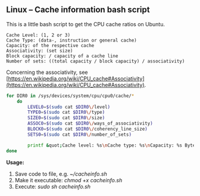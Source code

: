 ## Linux – Cache information bash script

This is a little bash script to get the CPU cache ratios on Ubuntu.

```
Cache Level: (1, 2 or 3)
Cache Type: (data-, instruction or general cache)
Capacity: of the respective cache
Associativity: (set size)
Block capacity: / capacity of a cache line
Number of sets: ((total capacity / block capacity) / associativity)
```

Concerning the associativity, see [https://en.wikipedia.org/wiki/CPU_cache#Associativity](https://en.wikipedia.org/wiki/CPU_cache#Associativity).

```bash
for DIR0 in /sys/devices/system/cpu/cpu0/cache/*
    do
        LEVEL0=$(sudo cat $DIR0\/level)
        TYPE0=$(sudo cat $DIR0\/type)
        SIZE0=$(sudo cat $DIR0\/size)
        ASSOC0=$(sudo cat $DIR0\/ways_of_associativity)
        BLOCK0=$(sudo cat $DIR0\/coherency_line_size)
        SETS0=$(sudo cat $DIR0\/number_of_sets)

        printf &quot;Cache level: %s\nCache type: %s\nCapacity: %s Bytes\nAssociativity: %s\nSets: %s\nBlock size: %s Bytes\n\n&quot; &quot;$LEVEL0&quot; &quot;$TYPE0&quot; &quot;$SIZE0&quot; &quot;$ASSOC0&quot; &quot;$SETS0&quot; &quot;$BLOCK0&quot;
done
```

**Usage:**

1.  Save code to file, e.g. _~/cacheinfo.sh_
2.  Make it executable: _chmod +x cacheinfo.sh_
3.  Execute: _sudo sh cacheinfo.sh_
